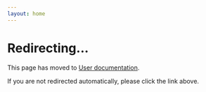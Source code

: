 ```yaml
---
layout: home
---
```


<script setup>
import { onMounted } from 'vue'

onMounted(() => {
  if (typeof window !== 'undefined') {
    window.location.href = '/EvoNEST-backbone/user-docs/'
  }
})
</script>

# Redirecting...

This page has moved to [User documentation](/user-docs/).

If you are not redirected automatically, please click the link above.
